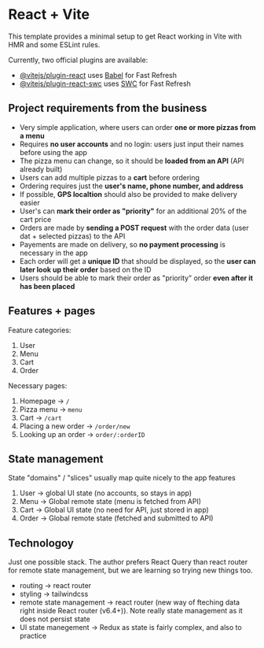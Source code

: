 # React + Vite

This template provides a minimal setup to get React working in Vite with HMR and some ESLint rules.

Currently, two official plugins are available:

- [@vitejs/plugin-react](https://github.com/vitejs/vite-plugin-react/blob/main/packages/plugin-react/README.md) uses [Babel](https://babeljs.io/) for Fast Refresh
- [@vitejs/plugin-react-swc](https://github.com/vitejs/vite-plugin-react-swc) uses [SWC](https://swc.rs/) for Fast Refresh

## Project requirements from the business

- Very simple application, where users can order **one or more pizzas from a menu**
- Requires **no user accounts** and no login: users just input their names before using the app
- The pizza menu can change, so it should be **loaded from an API** (API already built)
- Users can add multiple pizzas to a **cart** before ordering
- Ordering requires just the **user's name, phone number, and address**
- If possible, **GPS localtion** should also be provided to make delivery easier
- User's can **mark their order as "priority"** for an additional 20% of the cart price
- Orders are made by **sending a POST request** with the order data (user dat + selected pizzas) to the API
- Payements are made on delivery, so **no payment processing** is necessary in the app
- Each order will get a **unique ID** that should be displayed, so the **user can later look up their order** based on the ID
- Users should be able to mark their order as "priority" order **even after it has been placed**

## Features + pages

Feature categories:

1. User
1. Menu
1. Cart
1. Order

Necessary pages:

1. Homepage -> `/`
1. Pizza menu -> `menu`
1. Cart -> `/cart`
1. Placing a new order -> `/order/new`
1. Looking up an order -> `order/:orderID`

## State management

State "domains" / "slices" usually map quite nicely to the app features

1. User -> global UI state (no accounts, so stays in app)
1. Menu -> Global remote state (menu is fetched from API)
1. Cart -> Global UI state (no need for API, just stored in app)
1. Order -> Global remote state (fetched and submitted to API)

## Technologoy

Just one possible stack. The author prefers React Query than react router for remote state management, but we are learning so trying new things too.

- routing -> react router
- styling -> tailwindcss
- remote state management -> react router (new way of fteching data right inside React router (v6.4+)). Note really state management as it does not persist state
- UI state manegement -> Redux as state is fairly complex, and also to practice
